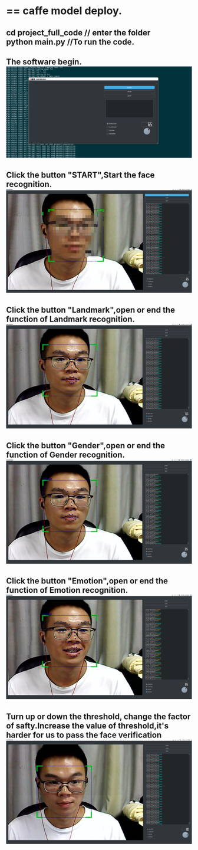 ==
caffe model deploy.
==
cd project_full_code // enter the folder<Br/>
python main.py //To run the code.
----
The software begin.![1](begin.png)
--
Click the button "START",Start the face recognition.![2](start.png)
--
Click the button "Landmark",open or end the function of Landmark recognition.![3](landermark.png)
--
Click the button "Gender",open or end the function of Gender recognition.![4](gender.png)
--
Click the button "Emotion",open or end the function of Emotion recognition.![5](emotion.png) 
--
Turn up or down the threshold, change the factor of safty.Increase the value of threshold,it's harder for us to pass the face verification![Threshold](6.png)
--
